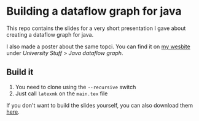 # Building a dataflow graph for java

This repo contains the slides for a very short presentation I gave about creating a
dataflow graph for java.

I also made a poster about the same topci. You can find it on [my
wesbite](https://lukas.pietzschmann.org) under _University Stuff_ > _Java dataflow graph_.

## Build it
1. You need to clone using the `--recursive` switch
2. Just call `latexmk` on the `main.tex` file

If you don't want to build the slides yourself, you can also download them [here](https://github.com/LukasPietzschmann/java-dataflow-graph/files/13249805/main.pdf).
